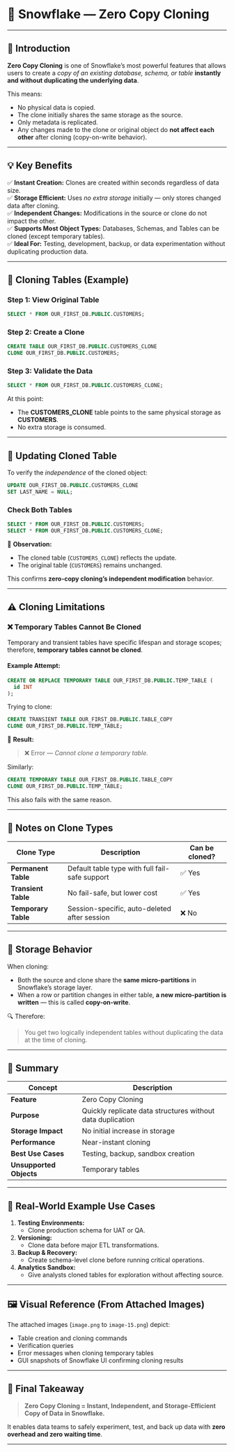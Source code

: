 # 🧊 Snowflake — Zero Copy Cloning

---

## 📘 Introduction

**Zero Copy Cloning** is one of Snowflake’s most powerful features that allows users to create a *copy of an existing database, schema, or table* **instantly and without duplicating the underlying data**.

This means:
- No physical data is copied.
- The clone initially shares the same storage as the source.
- Only metadata is replicated.
- Any changes made to the clone or original object do **not affect each other** after cloning (copy-on-write behavior).

---

## 💡 Key Benefits

✅ **Instant Creation:** Clones are created within seconds regardless of data size.  
✅ **Storage Efficient:** Uses *no extra storage* initially — only stores changed data after cloning.  
✅ **Independent Changes:** Modifications in the source or clone do not impact the other.  
✅ **Supports Most Object Types:** Databases, Schemas, and Tables can be cloned (except temporary tables).  
✅ **Ideal For:** Testing, development, backup, or data experimentation without duplicating production data.

---

## 🧱 Cloning Tables (Example)

### Step 1: View Original Table
```sql
SELECT * FROM OUR_FIRST_DB.PUBLIC.CUSTOMERS;
```

### Step 2: Create a Clone
```sql
CREATE TABLE OUR_FIRST_DB.PUBLIC.CUSTOMERS_CLONE
CLONE OUR_FIRST_DB.PUBLIC.CUSTOMERS;
```

### Step 3: Validate the Data
```sql
SELECT * FROM OUR_FIRST_DB.PUBLIC.CUSTOMERS_CLONE;
```

At this point:
- The **CUSTOMERS_CLONE** table points to the same physical storage as **CUSTOMERS**.
- No extra storage is consumed.

---

## 🧩 Updating Cloned Table

To verify the *independence* of the cloned object:

```sql
UPDATE OUR_FIRST_DB.PUBLIC.CUSTOMERS_CLONE
SET LAST_NAME = NULL;
```

### Check Both Tables
```sql
SELECT * FROM OUR_FIRST_DB.PUBLIC.CUSTOMERS;
SELECT * FROM OUR_FIRST_DB.PUBLIC.CUSTOMERS_CLONE;
```

🧠 **Observation:**
- The cloned table (`CUSTOMERS_CLONE`) reflects the update.
- The original table (`CUSTOMERS`) remains unchanged.

This confirms **zero-copy cloning’s independent modification** behavior.

---

## ⚠️ Cloning Limitations

### ❌ Temporary Tables Cannot Be Cloned

Temporary and transient tables have specific lifespan and storage scopes; therefore, **temporary tables cannot be cloned**.

#### Example Attempt:
```sql
CREATE OR REPLACE TEMPORARY TABLE OUR_FIRST_DB.PUBLIC.TEMP_TABLE (
  id INT
);
```

Trying to clone:
```sql
CREATE TRANSIENT TABLE OUR_FIRST_DB.PUBLIC.TABLE_COPY
CLONE OUR_FIRST_DB.PUBLIC.TEMP_TABLE;
```

🛑 **Result:**  
> ❌ Error — *Cannot clone a temporary table.*

Similarly:
```sql
CREATE TEMPORARY TABLE OUR_FIRST_DB.PUBLIC.TABLE_COPY
CLONE OUR_FIRST_DB.PUBLIC.TEMP_TABLE;
```

This also fails with the same reason.

---

## 🧠 Notes on Clone Types

| Clone Type | Description | Can be cloned? |
|-------------|--------------|----------------|
| **Permanent Table** | Default table type with full fail-safe support | ✅ Yes |
| **Transient Table** | No fail-safe, but lower cost | ✅ Yes |
| **Temporary Table** | Session-specific, auto-deleted after session | ❌ No |

---

## 🧮 Storage Behavior

When cloning:
- Both the source and clone share the **same micro-partitions** in Snowflake’s storage layer.
- When a row or partition changes in either table, **a new micro-partition is written** — this is called **copy-on-write**.

🔍 Therefore:
> You get two logically independent tables without duplicating the data at the time of cloning.

---

## 🧠 Summary

| Concept | Description |
|----------|--------------|
| **Feature** | Zero Copy Cloning |
| **Purpose** | Quickly replicate data structures without data duplication |
| **Storage Impact** | No initial increase in storage |
| **Performance** | Near-instant cloning |
| **Best Use Cases** | Testing, backup, sandbox creation |
| **Unsupported Objects** | Temporary tables |

---

## 🧩 Real-World Example Use Cases

1. **Testing Environments:**
   - Clone production schema for UAT or QA.
2. **Versioning:**
   - Clone data before major ETL transformations.
3. **Backup & Recovery:**
   - Create schema-level clone before running critical operations.
4. **Analytics Sandbox:**
   - Give analysts cloned tables for exploration without affecting source.

---

## 🖼️ Visual Reference (From Attached Images)

The attached images (`image.png` to `image-15.png`) depict:
- Table creation and cloning commands
- Verification queries
- Error messages when cloning temporary tables
- GUI snapshots of Snowflake UI confirming cloning results

---

## 🏁 Final Takeaway

> **Zero Copy Cloning = Instant, Independent, and Storage-Efficient Copy of Data in Snowflake.**

It enables data teams to safely experiment, test, and back up data with **zero overhead and zero waiting time**.

---
